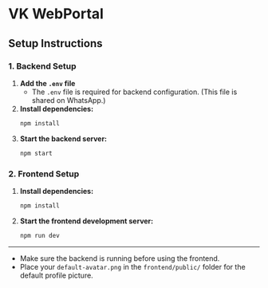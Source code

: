 # VK WebPortal

## Setup Instructions

### 1. Backend Setup

1. **Add the `.env` file**
   - The `.env` file is required for backend configuration. (This file is shared on WhatsApp.)
2. **Install dependencies:**
   ```bash
   npm install
   ```
3. **Start the backend server:**
   ```bash
   npm start
   ```

### 2. Frontend Setup

1. **Install dependencies:**
   ```bash
   npm install
   ```
2. **Start the frontend development server:**
   ```bash
   npm run dev
   ```

---

- Make sure the backend is running before using the frontend.
- Place your `default-avatar.png` in the `frontend/public/` folder for the default profile picture.
